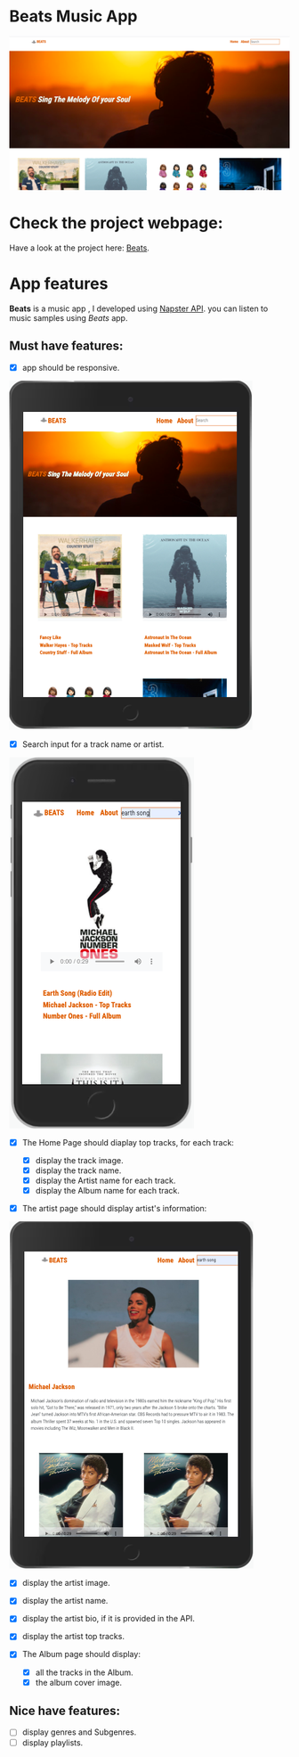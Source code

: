 # Beats Music App

![desktop view](./public/images/desktop.png)

# Check the project webpage:

Have a look at the project here: [Beats](https://reemasho.github.io/beats-usingNapsterAPI-project-/).

# App features

**Beats** is a music app , I developed using [Napster API](https://developer.rhapsody.com/api/v2.2). you can listen to music samples using _Beats_ app.

## Must have features:

- [x] app should be responsive.

![mobile view](./public/images/ipad2.png)

- [x] Search input for a track name or artist.

![mobile view](./public/images/mobile.png)

- [x] The Home Page should diaplay top tracks, for each track:

  - [x] display the track image.
  - [x] display the track name.
  - [x] display the Artist name for each track.
  - [x] display the Album name for each track.

- [x] The artist page should display artist's information:

![artist view](./public/images/ipad.png)

- [x] display the artist image.
- [x] display the artist name.
- [x] display the artist bio, if it is provided in the API.
- [x] display the artist top tracks.

- [x] The Album page should display:
  - [x] all the tracks in the Album.
  - [x] the album cover image.

## Nice have features:

- [ ] display genres and Subgenres.
- [ ] display playlists.
